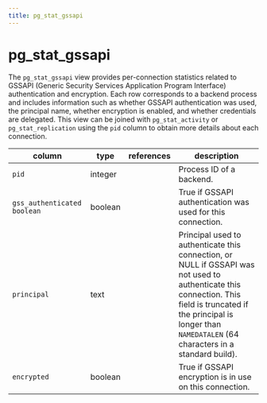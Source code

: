```yaml
---
title: pg_stat_gssapi
---
```


# pg_stat_gssapi

The `pg_stat_gssapi` view provides per-connection statistics related to GSSAPI (Generic Security Services Application Program Interface) authentication and encryption. Each row corresponds to a backend process and includes information such as whether GSSAPI authentication was used, the principal name, whether encryption is enabled, and whether credentials are delegated. This view can be joined with `pg_stat_activity` or `pg_stat_replication` using the `pid` column to obtain more details about each connection. 

|column|type|references|description|
|------|----|----------|-----------|
|`pid`|integer| |Process ID of a backend.|
|`gss_authenticated boolean`|boolean| |True if GSSAPI authentication was used for this connection.|
|`principal`|text| |Principal used to authenticate this connection, or NULL if GSSAPI was not used to authenticate this connection. This field is truncated if the principal is longer than `NAMEDATALEN` (64 characters in a standard build).|
|`encrypted`|boolean| |True if GSSAPI encryption is in use on this connection.|
